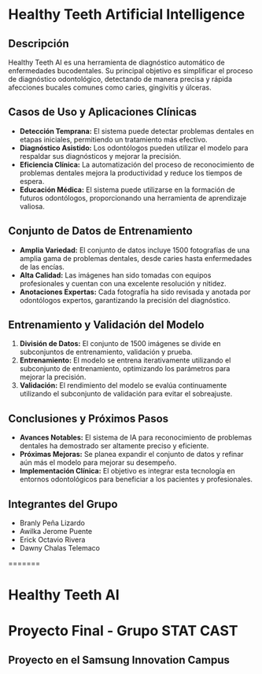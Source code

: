 
# Healthy Teeth Artificial Intelligence

## Descripción
Healthy Teeth AI es una herramienta de diagnóstico automático de enfermedades bucodentales. Su principal objetivo es simplificar el proceso de diagnóstico odontológico, detectando de manera precisa y rápida afecciones bucales comunes como caries, gingivitis y úlceras.

## Casos de Uso y Aplicaciones Clínicas
- **Detección Temprana:** El sistema puede detectar problemas dentales en etapas iniciales, permitiendo un tratamiento más efectivo.
- **Diagnóstico Asistido:** Los odontólogos pueden utilizar el modelo para respaldar sus diagnósticos y mejorar la precisión.
- **Eficiencia Clínica:** La automatización del proceso de reconocimiento de problemas dentales mejora la productividad y reduce los tiempos de espera.
- **Educación Médica:** El sistema puede utilizarse en la formación de futuros odontólogos, proporcionando una herramienta de aprendizaje valiosa.

## Conjunto de Datos de Entrenamiento
- **Amplia Variedad:** El conjunto de datos incluye 1500 fotografías de una amplia gama de problemas dentales, desde caries hasta enfermedades de las encías.
- **Alta Calidad:** Las imágenes han sido tomadas con equipos profesionales y cuentan con una excelente resolución y nitidez.
- **Anotaciones Expertas:** Cada fotografía ha sido revisada y anotada por odontólogos expertos, garantizando la precisión del diagnóstico.

## Entrenamiento y Validación del Modelo
1. **División de Datos:** El conjunto de 1500 imágenes se divide en subconjuntos de entrenamiento, validación y prueba.
2. **Entrenamiento:** El modelo se entrena iterativamente utilizando el subconjunto de entrenamiento, optimizando los parámetros para mejorar la precisión.
3. **Validación:** El rendimiento del modelo se evalúa continuamente utilizando el subconjunto de validación para evitar el sobreajuste.

## Conclusiones y Próximos Pasos
- **Avances Notables:** El sistema de IA para reconocimiento de problemas dentales ha demostrado ser altamente preciso y eficiente.
- **Próximas Mejoras:** Se planea expandir el conjunto de datos y refinar aún más el modelo para mejorar su desempeño.
- **Implementación Clínica:** El objetivo es integrar esta tecnología en entornos odontológicos para beneficiar a los pacientes y profesionales.

## Integrantes del Grupo
- Branly Peña Lizardo
- Awilka Jerome Puente
- Erick Octavio Rivera
- Dawny Chalas Telemaco

=======
# Healthy Teeth AI
# Proyecto Final - Grupo STAT CAST
## Proyecto en el Samsung Innovation Campus
